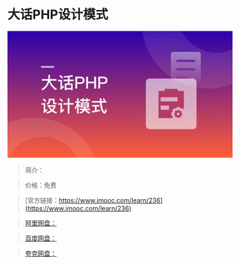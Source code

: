 # 大话PHP设计模式

![img](../../assets/5fe442e10001e51105400304.jpg)

> 简介：

> 价格：免费

> [官方链接：https://www.imooc.com/learn/236](https://www.imooc.com/learn/236)

> [阿里网盘：]()

> [百度网盘：]()

> [夸克网盘：]()
